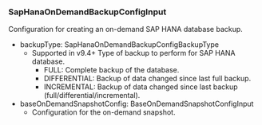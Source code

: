 ### SapHanaOnDemandBackupConfigInput
Configuration for creating an on-demand SAP HANA database backup.

- backupType: SapHanaOnDemandBackupConfigBackupType
  - Supported in v9.4+
      Type of backup to perform for SAP HANA database.
      - FULL: Complete backup of the database.
      - DIFFERENTIAL: Backup of data changed since last full backup.
      - INCREMENTAL: Backup of data changed since last backup 
      (full/differential/incremental).
- baseOnDemandSnapshotConfig: BaseOnDemandSnapshotConfigInput
  - Configuration for the on-demand snapshot.
